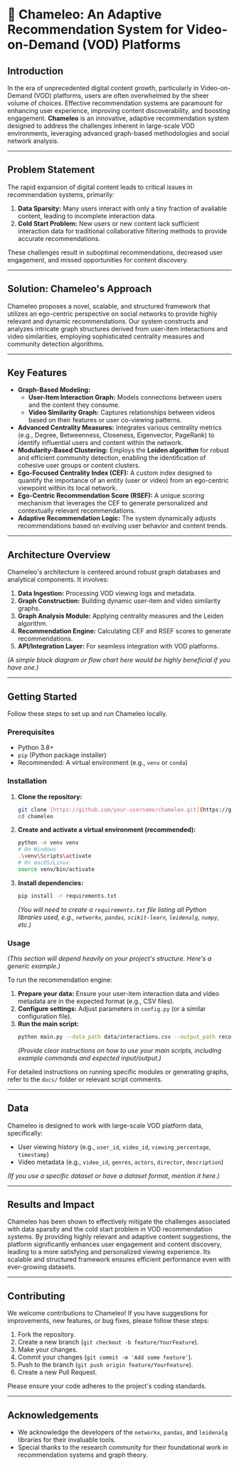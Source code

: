 # 🦎 Chameleo: An Adaptive Recommendation System for Video-on-Demand (VOD) Platforms


## Introduction

In the era of unprecedented digital content growth, particularly in Video-on-Demand (VOD) platforms, users are often overwhelmed by the sheer volume of choices. Effective recommendation systems are paramount for enhancing user experience, improving content discoverability, and boosting engagement. **Chameleo** is an innovative, adaptive recommendation system designed to address the challenges inherent in large-scale VOD environments, leveraging advanced graph-based methodologies and social network analysis.

---

## Problem Statement

The rapid expansion of digital content leads to critical issues in recommendation systems, primarily:
1.  **Data Sparsity:** Many users interact with only a tiny fraction of available content, leading to incomplete interaction data.
2.  **Cold Start Problem:** New users or new content lack sufficient interaction data for traditional collaborative filtering methods to provide accurate recommendations.

These challenges result in suboptimal recommendations, decreased user engagement, and missed opportunities for content discovery.

---

## Solution: Chameleo's Approach

Chameleo proposes a novel, scalable, and structured framework that utilizes an ego-centric perspective on social networks to provide highly relevant and dynamic recommendations. Our system constructs and analyzes intricate graph structures derived from user-item interactions and video similarities, employing sophisticated centrality measures and community detection algorithms.

---

## Key Features

* **Graph-Based Modeling:**
    * **User-Item Interaction Graph:** Models connections between users and the content they consume.
    * **Video Similarity Graph:** Captures relationships between videos based on their features or user co-viewing patterns.
* **Advanced Centrality Measures:** Integrates various centrality metrics (e.g., Degree, Betweenness, Closeness, Eigenvector, PageRank) to identify influential users and content within the network.
* **Modularity-Based Clustering:** Employs the **Leiden algorithm** for robust and efficient community detection, enabling the identification of cohesive user groups or content clusters.
* **Ego-Focused Centrality Index (CEF):** A custom index designed to quantify the importance of an entity (user or video) from an ego-centric viewpoint within its local network.
* **Ego-Centric Recommendation Score (RSEF):** A unique scoring mechanism that leverages the CEF to generate personalized and contextually relevant recommendations.
* **Adaptive Recommendation Logic:** The system dynamically adjusts recommendations based on evolving user behavior and content trends.

---

## Architecture Overview

Chameleo's architecture is centered around robust graph databases and analytical components. It involves:
1.  **Data Ingestion:** Processing VOD viewing logs and metadata.
2.  **Graph Construction:** Building dynamic user-item and video similarity graphs.
3.  **Graph Analysis Module:** Applying centrality measures and the Leiden algorithm.
4.  **Recommendation Engine:** Calculating CEF and RSEF scores to generate recommendations.
5.  **API/Integration Layer:** For seamless integration with VOD platforms.

*(A simple block diagram or flow chart here would be highly beneficial if you have one.)*

---

## Getting Started

Follow these steps to set up and run Chameleo locally.

### Prerequisites

* Python 3.8+
* `pip` (Python package installer)
* Recommended: A virtual environment (e.g., `venv` or `conda`)

### Installation

1.  **Clone the repository:**
    ```bash
    git clone [https://github.com/your-username/chameleo.git](https://github.com/your-username/chameleo.git)
    cd chameleo
    ```
2.  **Create and activate a virtual environment (recommended):**
    ```bash
    python -m venv venv
    # On Windows
    .\venv\Scripts\activate
    # On macOS/Linux
    source venv/bin/activate
    ```
3.  **Install dependencies:**
    ```bash
    pip install -r requirements.txt
    ```
    *(You will need to create a `requirements.txt` file listing all Python libraries used, e.g., `networkx`, `pandas`, `scikit-learn`, `leidenalg`, `numpy`, etc.)*

### Usage

*(This section will depend heavily on your project's structure. Here's a generic example.)*

To run the recommendation engine:

1.  **Prepare your data:** Ensure your user-item interaction data and video metadata are in the expected format (e.g., CSV files).
2.  **Configure settings:** Adjust parameters in `config.py` (or a similar configuration file).
3.  **Run the main script:**
    ```bash
    python main.py --data_path data/interactions.csv --output_path recommendations.json
    ```
    *(Provide clear instructions on how to use your main scripts, including example commands and expected input/output.)*

For detailed instructions on running specific modules or generating graphs, refer to the `docs/` folder or relevant script comments.

---

## Data

Chameleo is designed to work with large-scale VOD platform data, specifically:
* User viewing history (e.g., `user_id`, `video_id`, `viewing_percentage`, `timestamp`)
* Video metadata (e.g., `video_id`, `genres`, `actors`, `director`, `description`)

*(If you use a specific dataset or have a dataset format, mention it here.)*

---

## Results and Impact

Chameleo has been shown to effectively mitigate the challenges associated with data sparsity and the cold start problem in VOD recommendation systems. By providing highly relevant and adaptive content suggestions, the platform significantly enhances user engagement and content discovery, leading to a more satisfying and personalized viewing experience. Its scalable and structured framework ensures efficient performance even with ever-growing datasets.

---

## Contributing

We welcome contributions to Chameleo! If you have suggestions for improvements, new features, or bug fixes, please follow these steps:

1.  Fork the repository.
2.  Create a new branch (`git checkout -b feature/YourFeature`).
3.  Make your changes.
4.  Commit your changes (`git commit -m 'Add some feature'`).
5.  Push to the branch (`git push origin feature/YourFeature`).
6.  Create a new Pull Request.

Please ensure your code adheres to the project's coding standards.

---

## Acknowledgements

* We acknowledge the developers of the `networkx`, `pandas`, and `leidenalg` libraries for their invaluable tools.
* Special thanks to the research community for their foundational work in recommendation systems and graph theory.
